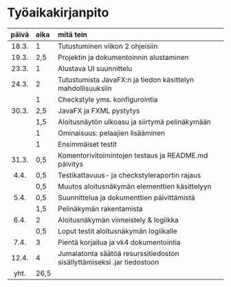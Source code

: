 ﻿# Työaikakirjanpito

| päivä | aika | mitä tein  |
| :----:|:-----| :----- |
| 18.3. | 1    | Tutustuminen viikon 2 ohjeisiin |
| 19.3. | 2,5  | Projektin ja dokumentoinnin alustaminen |
| 23.3. | 1    | Alustava UI suunnittelu |
| 24.3. | 2    | Tutustumista JavaFX:n ja tiedon käsittelyn mahdollisuuksiin |
|       | 1    | Checkstyle yms. konfigurointia |
| 30.3. | 2,5  | JavaFX ja FXML pystytys |
|       | 1,5  | Aloitusnäytön ulkoasu ja siirtymä pelinäkymään |
|       | 1    | Ominaisuus: pelaajien lisääminen |
|       | 1    | Ensimmäiset testit |
| 31.3. | 0,5  | Komentorivitoimintojen testaus ja README.md päivitys |
| 4.4.  | 0,5  | Testikattavuus- ja checkstyleraportin rajaus |
|       | 0,5  | Muutos aloitusnäkymän elementtien käsittelyyn |
| 5.4.  | 0,5  | Suunnittelua ja dokumenttien päivittämistä |
|       | 1,5  | Pelinäkymän rakentamista |
| 6.4.  | 2    | Aloitusnäkymän viimeistely & logiikka |
|       | 0,5  | Loput testit aloitusnäkymän logiikalle |
| 7.4.  | 3    | Pientä korjailua ja vk4 dokumentointia |
| 12.4. | 4    | Jumalatonta säätöä resurssitiedoston sisällyttämiseksi .jar tiedostoon |
| yht.  | 26,5 | |
